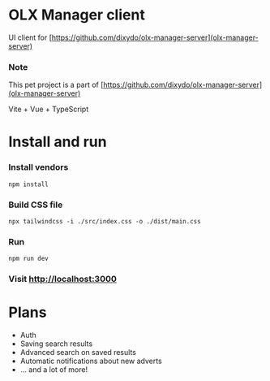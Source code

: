 # OLX Manager client

UI client for [https://github.com/dixydo/olx-manager-server](olx-manager-server)

### Note
This pet project is a part of [https://github.com/dixydo/olx-manager-server](olx-manager-server)

Vite + Vue + TypeScript

# Install and run
 
### Install vendors

 `npm install`

### Build CSS file

 `npx tailwindcss -i ./src/index.css -o ./dist/main.css`
 
### Run
`npm run dev`

### Visit [http://localhost:3000](http://localhost:3000)

# Plans
* Auth
* Saving search results
* Advanced search on saved results
* Automatic notifications about new adverts
* ... and a lot of more!